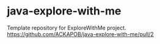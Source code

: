 # java-explore-with-me
Template repository for ExploreWithMe project.
https://github.com/ACKAPOB/java-explore-with-me/pull/2
